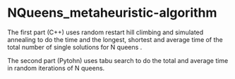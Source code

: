 # NQueens_metaheuristic-algorithm

The first part (C++) uses random restart hill climbing and simulated annealing to do the time and the longest, shortest and average time of the total number of single solutions for N queens .


The second part (Pytohn) uses tabu search to do the total and average time in random iterations of N queens.

